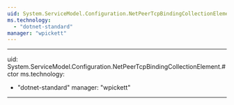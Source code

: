 ```yaml
---
uid: System.ServiceModel.Configuration.NetPeerTcpBindingCollectionElement
ms.technology: 
  - "dotnet-standard"
manager: "wpickett"
---
```


---
uid: System.ServiceModel.Configuration.NetPeerTcpBindingCollectionElement.#ctor
ms.technology: 
  - "dotnet-standard"
manager: "wpickett"
---
